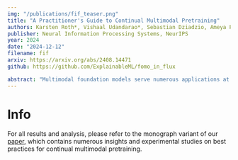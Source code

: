 ```yaml
---
img: "/publications/fif_teaser.png"
title: "A Practitioner's Guide to Continual Multimodal Pretraining"
authors: Karsten Roth*, Vishaal Udandarao*, Sebastian Dziadzio, Ameya Prabhu, Medhi Cherti, Oriol Vinyals, Olivier Henaff, Samuel Albanie, Matthias Bethge, Zeynep Akata
publisher: Neural Information Processing Systems, NeurIPS
year: 2024
date: "2024-12-12"
filename: fif
arxiv: https://arxiv.org/abs/2408.14471
github: https://github.com/ExplainableML/fomo_in_flux

abstract: "Multimodal foundation models serve numerous applications at the intersection of vision and language. Still, despite being pretrained on extensive data, they become outdated over time. To keep models updated, research into continual pretraining mainly explores scenarios with either (1) infrequent, indiscriminate updates on large-scale new data, or (2) frequent, sample-level updates. However, practical model deployment often operates in the gap between these two limit cases, as real-world applications often demand adaptation to specific subdomains, tasks or concepts, spread over the entire, varying life cycle of a model. In this work, we complement current perspectives on continual pretraining through a research test bed as well as provide comprehensive guidance for effective continual model updates in such scenarios. We first introduce FoMo-in-Flux, a continual multimodal pretraining benchmark with realistic compute constraints and practical deployment requirements, constructed over 63 datasets with diverse visual and semantic coverage. Using FoMo-in-Flux, we explore the complex landscape of practical continual pretraining through multiple perspectives: (1) A data-centric investigation of data mixtures and stream orderings that emulate real-world deployment situations, (2) a method-centric investigation ranging from simple fine-tuning and traditional continual learning strategies to parameter-efficient updates and model merging, (3) meta learning rate schedules and mechanistic design choices, and (4) the influence of model and compute scaling. Together, our insights provide a practitioner's guide to continual multimodal pretraining for real-world deployment."
---
```


# Info

For all results and analysis, please refer to the monograph variant of our [paper](https://arxiv.org/abs/2408.14471), which contains numerous insights and experimental studies on best practices for continual multimodal pretraining.
